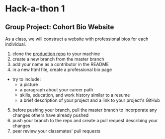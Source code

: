 # Hack-a-thon 1

## Group Project: Cohort Bio Website
As a class, we will construct a website with professional bios for each individual.

1. clone the [production repo](https://github.com/savvy-coders/in-class-group-project) to your machine
2. create a new branch from the master branch
3. add your name as a contributor in the README
4. in a new html file, create a professional bio page
  - try to include:
    - a picture
    - a paragraph about your career path
    - skills, education, and work history similar to a resume
    - a brief description of your project and a link to your project's GitHub
5. before pushing your branch, pull the master branch to incorporate any changes others have already pushed
6. push your branch to the repo and create a pull request describing your changes
7. peer review your classmates' pull requests
